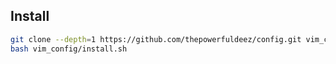 ## Install
```bash
git clone --depth=1 https://github.com/thepowerfuldeez/config.git vim_config/
bash vim_config/install.sh
```

